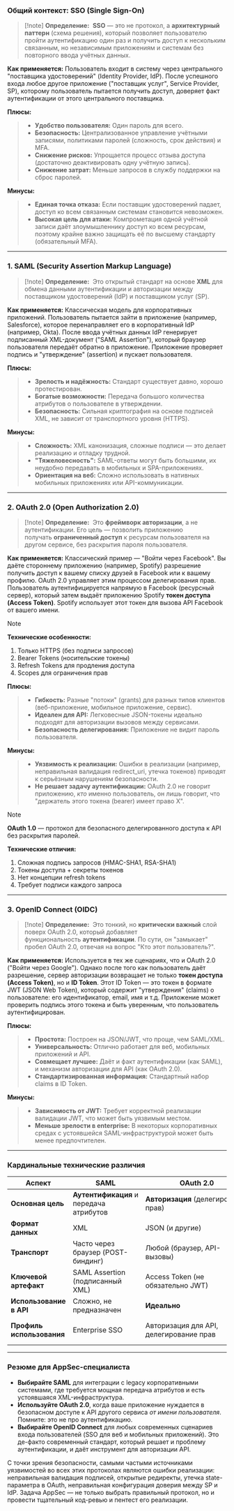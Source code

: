 ### Общий контекст: SSO (Single Sign-On)

>[!note] **Определение:** 
>**SSO** — это не протокол, а **архитектурный паттерн** (схема решения), который позволяет пользователю пройти аутентификацию один раз и получить доступ к нескольким связанным, но независимым приложениям и системам без повторного ввода учётных данных.

**Как применяется:** Пользователь входит в систему через центрального "поставщика удостоверений" (Identity Provider, IdP). После успешного входа любое другое приложение ("поставщик услуг", Service Provider, SP), которому пользователь пытается получить доступ, доверяет факт аутентификации от этого центрального поставщика.

**Плюсы:**

>- **Удобство пользователя:** Один пароль для всего.
>- **Безопасность:** Централизованное управление учётными записями, политиками паролей (сложность, срок действия) и MFA.
>- **Снижение рисков:** Упрощается процесс отзыва доступа (достаточно деактивировать одну учётную запись).
>- **Снижение затрат:** Меньше запросов в службу поддержки на сброс паролей.

**Минусы:**

>- **Единая точка отказа:** Если поставщик удостоверений падает, доступ ко всем связанным системам становится невозможен.
>- **Высокая цель для атаки:** Компрометация одной учётной записи даёт злоумышленнику доступ ко всем ресурсам, поэтому крайне важно защищать её по высшему стандарту (обязательный MFA).

---

### 1. SAML (Security Assertion Markup Language)

>[!note] **Определение:** 
>Это открытый стандарт на основе **XML** для обмена данными аутентификации и авторизации между поставщиком удостоверений (IdP) и поставщиком услуг (SP).

**Как применяется:** Классическая модель для корпоративных приложений. Пользователь пытается зайти в приложение (например, Salesforce), которое перенаправляет его в корпоративный IdP (например, Okta). После ввода учётных данных IdP генерирует подписанный XML-документ ("SAML Assertion"), который браузер пользователя передаёт обратно в приложение. Приложение проверяет подпись и "утверждение" (assertion) и пускает пользователя.

**Плюсы:**

>- **Зрелость и надёжность:** Стандарт существует давно, хорошо протестирован.
>- **Богатые возможности:** Передача большого количества атрибутов о пользователе в утверждении.
>- **Безопасность:** Сильная криптография на основе подписей XML, не зависит от транспортного уровня (HTTPS).

**Минусы:**

>- **Сложность:** XML канонизация, сложные подписи — это делает реализацию и отладку трудной.
>- **"Тяжеловесность":** SAML-ответы могут быть большими, их неудобно передавать в мобильных и SPA-приложениях.
>- **Ориентация на веб:** Сложно использовать в нативных мобильных приложениях или API-коммуникации.

---

### 2. OAuth 2.0 (Open Authorization 2.0)

>[!note] **Определение:** 
>Это **фреймворк авторизации**, а не аутентификации. Его цель — позволить приложению получать **ограниченный доступ** к ресурсам пользователя на другом сервисе, без раскрытия пароля пользователя.

**Как применяется:** Классический пример — "Войти через Facebook". Вы даёте стороннему приложению (например, Spotify) разрешение получить доступ к вашему списку друзей в Facebook или к вашему профилю. OAuth 2.0 управляет этим процессом делегирования прав. Пользователь аутентифицируется напрямую в Facebook (ресурсный сервер), который затем выдаёт приложению Spotify **токен доступа (Access Token)**. Spotify использует этот токен для вызова API Facebook от вашего имени.

>[!note]
>**Технические особенности:**
>1. Только HTTPS (без подписи запросов)
>2. Bearer Tokens (носительские токены)
>3. Refresh Tokens для продления доступа
>4. Scopes для ограничения прав

**Плюсы:**

>- **Гибкость:** Разные "потоки" (grants) для разных типов клиентов (веб-приложение, мобильное приложение, сервис).
>- **Идеален для API:** Легковесные JSON-токены идеально подходят для авторизации вызовов между сервисами.
>- **Безопасность делегирования:** Приложение не видит пароль пользователя.

**Минусы:**

>- **Уязвимость к реализации:** Ошибки в реализации (например, неправильная валидация redirect_uri, утечка токенов) приводят к серьёзным нарушениям безопасности.
>- **Не решает задачу аутентификации:** OAuth 2.0 не говорит приложению, _кто_ именно пользователь, он лишь говорит, что "держатель этого токена (bearer) имеет право X".

>[!note]
>**OAuth 1.0** — протокол для безопасного делегированного доступа к API без раскрытия паролей.
>
>**Технические отличия:**
>1. Сложная подпись запросов (HMAC-SHA1, RSA-SHA1)
>2. Токены доступа + секреты токенов
>3. Нет концепции refresh tokens
>4. Требует подписи каждого запроса

---
### 3. OpenID Connect (OIDC)

>[!note] **Определение:** 
>Это тонкий, но **критически важный** слой поверх OAuth 2.0, который добавляет функциональность **аутентификации**. По сути, он "замыкает" пробел OAuth 2.0, отвечая на вопрос "Кто этот пользователь?".

**Как применяется:** Используется в тех же сценариях, что и OAuth 2.0 ("Войти через Google"). Однако после того как пользователь даёт разрешение, сервер авторизации возвращает не только **токен доступа (Access Token)**, но и **ID Token**. Этот ID Token — это токен в формате JWT (JSON Web Token), который содержит "утверждения" (claims) о пользователе: его идентификатор, email, имя и т.д. Приложение может проверить подпись этого токена и быть уверенным, что пользователь аутентифицирован.

**Плюсы:**

>- **Простота:** Построен на JSON/JWT, что проще, чем SAML/XML.
>- **Универсальность:** Отлично работает для веб, мобильных приложений и API.
>- **Совмещает лучшее:** Даёт и факт аутентификации (как SAML), и механизм авторизации для API (как OAuth 2.0).
>- **Стандартизированная информация:** Стандартный набор claims в ID Token.

**Минусы:**

>- **Зависимость от JWT:** Требует корректной реализации валидации JWT, что может быть уязвимым местом.
>- **Меньше зрелости в enterprise:** В некоторых корпоративных средах с устоявшейся SAML-инфраструктурой может быть менее предпочтителен.

---

### Кардинальные технические различия

|Аспект|SAML|OAuth 2.0|OpenID Connect (OIDC)|
|---|---|---|---|
|**Основная цель**|**Аутентификация** и передача атрибутов|**Авторизация** (делегирование прав)|**Аутентификация** поверх OAuth 2.0|
|**Формат данных**|XML|JSON (и другие)|JSON (JWT)|
|**Транспорт**|Часто через браузер (POST-биндинг)|Любой (браузер, API-вызовы)|Любой (браузер, API-вызовы)|
|**Ключевой артефакт**|SAML Assertion (подписанный XML)|Access Token (не обязательно JWT)|**ID Token** (подписанный JWT) + Access Token|
|**Использование в API**|Сложно, не предназначен|**Идеально**|Идеально (через Access Token)|
|**Профиль использования**|Enterprise SSO|Авторизация для API, делегирование прав|Современный SSO, потребительская аутентификация|

---
### Резюме для AppSec-специалиста

- **Выбирайте SAML** для интеграции с legacy корпоративными системами, где требуется мощная передача атрибутов и есть устоявшаяся XML-инфраструктура.
- **Используйте OAuth 2.0**, когда ваше приложение нуждается в безопасном доступе к API другого сервиса _от имени пользователя_. Помните: это не про аутентификацию.
- **Выбирайте OpenID Connect** для любых современных сценариев входа пользователей (SSO для веб и мобильных приложений). Это де-факто современный стандарт, который решает и проблему аутентификации, и даёт инструмент для авторизации API.

С точки зрения безопасности, самыми частыми источниками уязвимостей во всех этих протоколах являются ошибки реализации: неправильная валидация подписей, открытые редиректы, утечка state-параметра в OAuth, неправильная конфигурация доверия между SP и IdP. Задача AppSec — не только выбрать правильный протокол, но и провести тщательный код-ревью и пентест его реализации.